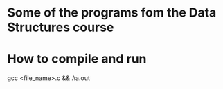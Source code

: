 # Some of the programs fom the Data Structures course

# How to compile and run

gcc <file_name>.c && .\a.out


